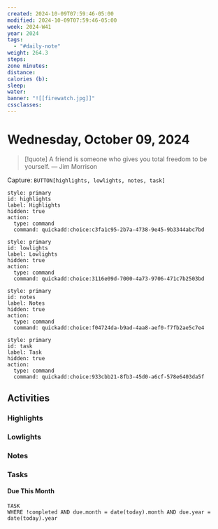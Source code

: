 ```yaml
---
created: 2024-10-09T07:59:46-05:00
modified: 2024-10-09T07:59:46-05:00
week: 2024-W41
year: 2024
tags:
  - "#daily-note"
weight: 264.3
steps: 
zone minutes: 
distance: 
calories (b): 
sleep: 
water: 
banner: "![[firewatch.jpg]]"
cssclasses:
---
```

# Wednesday, October 09, 2024

> [!quote] A friend is someone who gives you total freedom to be yourself.
> — Jim Morrison

Capture: `BUTTON[highlights, lowlights, notes, task]`

```meta-bind-button
style: primary
id: highlights
label: Highlights
hidden: true
action:
  type: command
  command: quickadd:choice:c3fa1c95-2b7a-4738-9e45-9b3344abc7bd
```

```meta-bind-button
style: primary
id: lowlights
label: Lowlights
hidden: true
action:
  type: command
  command: quickadd:choice:3116e09d-7000-4a73-9706-471c7b2503bd
```

```meta-bind-button
style: primary
id: notes
label: Notes
hidden: true
action:
  type: command
  command: quickadd:choice:f04724da-b9ad-4aa8-aef0-f7fb2ae5c7e4
```

```meta-bind-button
style: primary
id: task
label: Task
hidden: true
action:
  type: command
  command: quickadd:choice:933cbb21-8fb3-45d0-a6cf-578e6403da5f
```

## Activities

### Highlights
 
### Lowlights

### Notes

### Tasks

#### Due This Month

```dataview
TASK
WHERE !completed AND due.month = date(today).month AND due.year = date(today).year
```